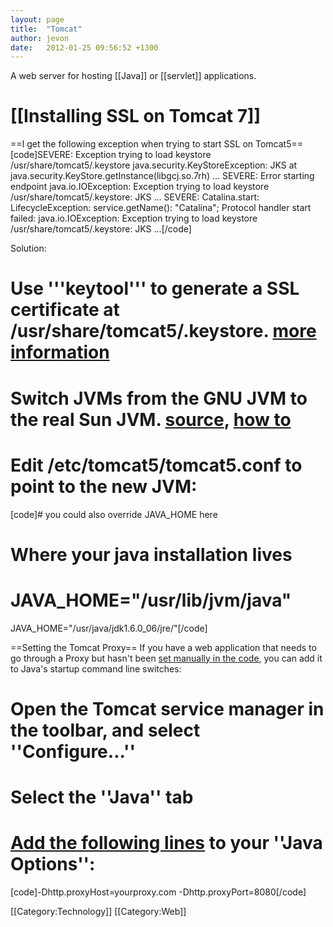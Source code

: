 ```yaml
---
layout: page
title:  "Tomcat"
author: jevon
date:   2012-01-25 09:56:52 +1300
---
```


A web server for hosting [[Java]] or [[servlet]] applications.

# [[Installing SSL on Tomcat 7]]

==I get the following exception when trying to start SSL on Tomcat5==
[code]SEVERE: Exception trying to load keystore /usr/share/tomcat5/.keystore
java.security.KeyStoreException: JKS
   at java.security.KeyStore.getInstance(libgcj.so.7rh)
...
SEVERE: Error starting endpoint
java.io.IOException: Exception trying to load keystore /usr/share/tomcat5/.keystore: JKS
...
SEVERE: Catalina.start: 
LifecycleException:  service.getName(): "Catalina";  Protocol handler start failed: java.io.IOException: Exception trying to load keystore /usr/share/tomcat5/.keystore: JKS
...[/code]

Solution:

# Use '''keytool''' to generate a SSL certificate at /usr/share/tomcat5/.keystore. <a href="http://jakarta.apache-korea.org/tomcat/tomcat-5.0-doc/printer/ssl-howto.html">more information</a>
# Switch JVMs from the GNU JVM to the real Sun JVM. <a href="http://www.mail-archive.com/users@tomcat.apache.org/msg33556.html">source</a>, <a href="http://wiki.centos.org/HowTos/JavaOnCentOS">how to</a>
# Edit /etc/tomcat5/tomcat5.conf to point to the new JVM:

[code]# you could also override JAVA_HOME here
# Where your java installation lives
# JAVA_HOME="/usr/lib/jvm/java"
JAVA_HOME="/usr/java/jdk1.6.0_06/jre/"[/code]

==Setting the Tomcat Proxy==
If you have a web application that needs to go through a Proxy but hasn't been <a href="http://www.javaworld.com/javaworld/javatips/jw-javatip42.html">set manually in the code</a>, you can add it to Java's startup command line switches:

# Open the Tomcat service manager in the toolbar, and select ''Configure...''
# Select the ''Java'' tab
# <a href="http://www.innovation.ch/java/HTTPClient/getting_started.html">Add the following lines</a> to your ''Java Options'':

[code]-Dhttp.proxyHost=yourproxy.com
-Dhttp.proxyPort=8080[/code]

[[Category:Technology]]
[[Category:Web]]